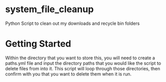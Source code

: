 # system_file_cleanup
 Python Script to clean out my downloads and recycle bin folders

# Getting Started
Within the directory that you want to store this, you will need to create a paths.yml file and input the directory paths that you would like the script to delete files from into it. This script will loop through those directories, then confirm with you that you want to delete them when it is run.